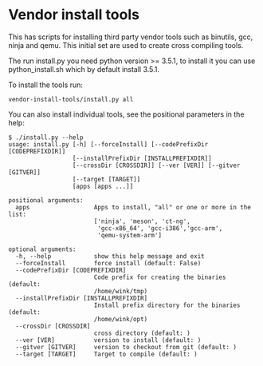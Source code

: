 # Vendor install tools

This has scripts for installing third party vendor tools
such as binutils, gcc, ninja and qemu. This initial set
are used to create cross compiling tools.

The run install.py you need python version >= 3.5.1, to install it you
can use python_install.sh which by default install 3.5.1.

To install the tools run:
```
vendor-install-tools/install.py all
```
You can also install individual tools, see the positional parameters in the help:
```
$ ./install.py --help
usage: install.py [-h] [--forceInstall] [--codePrefixDir [CODEPREFIXDIR]]
                  [--installPrefixDir [INSTALLPREFIXDIR]]
                  [--crossDir [CROSSDIR]] [--ver [VER]] [--gitver [GITVER]]
                  [--target [TARGET]]
                  [apps [apps ...]]

positional arguments:
  apps                  Apps to install, "all" or one or more in the list:
                        ['ninja', 'meson', 'ct-ng',
                         'gcc-x86_64', 'gcc-i386','gcc-arm',
                         'qemu-system-arm']

optional arguments:
  -h, --help            show this help message and exit
  --forceInstall        force install (default: False)
  --codePrefixDir [CODEPREFIXDIR]
                        Code prefix for creating the binaries (default:
                        /home/wink/tmp)
  --installPrefixDir [INSTALLPREFIXDIR]
                        Install prefix directory for the binaries (default:
                        /home/wink/opt)
  --crossDir [CROSSDIR]
                        cross directory (default: )
  --ver [VER]           version to install (default: )
  --gitver [GITVER]     version to checkout from git (default: )
  --target [TARGET]     Target to compile (default: )
```
